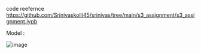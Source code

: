 code reefernce  https://github.com/Srinivaskolli45/srinivas/tree/main/s3_assignment/s3_assignment.iypb

Model :

![image](https://user-images.githubusercontent.com/123192396/227507636-5a88f606-e261-49a1-94da-f14347ca78c9.png)
